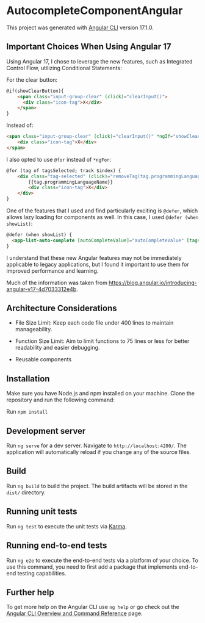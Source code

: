 # AutocompleteComponentAngular

This project was generated with [Angular CLI](https://github.com/angular/angular-cli) version 17.1.0.

## Important Choices When Using Angular 17

Using Angular 17, I chose to leverage the new features, such as Integrated Control Flow, utilizing Conditional Statements:

For the clear button:

```html
@if(showClearButton){
    <span class="input-group-clear" (click)="clearInput()">
      <div class="icon-tag">X</div>
    </span>
}
```

Instead of:

```html
<span class="input-group-clear" (click)="clearInput()" *ngIf="showClearButton">
    <div class="icon-tag">X</div>
</span>
```

I also opted to use `@for` instead of `*ngFor`:

```html
@for (tag of tagsSelected; track $index) {
    <div class="tag-selected" (click)="removeTag(tag.programmingLanguageName)">
        {{tag.programmingLanguageName}}
        <div class="icon-tag">X</div>
    </div>
}
```

One of the features that I used and find particularly exciting is `@defer`, which allows lazy loading for components as well. In this case, I used `@defer (when showList)`:

```html
@defer (when showList) {
  <app-list-auto-complete [autoCompleteValue]="autoCompleteValue" [tagsSelected]="tagsSelected" (selectTag)="selectTag($event)"/>
}
```

I understand that these new Angular features may not be immediately applicable to legacy applications, but I found it important to use them for improved performance and learning.

Much of the information was taken from https://blog.angular.io/introducing-angular-v17-4d7033312e4b.


## Architecture Considerations

- File Size Limit: Keep each code file under 400 lines to maintain manageability.

- Function Size Limit: Aim to limit functions to 75 lines or less for better readability and easier debugging.

- Reusable components


## Installation

Make sure you have Node.js and npm installed on your machine. Clone the repository and run the following command:


Run `npm install`

## Development server

Run `ng serve` for a dev server. Navigate to `http://localhost:4200/`. The application will automatically reload if you change any of the source files.

## Build

Run `ng build` to build the project. The build artifacts will be stored in the `dist/` directory.

## Running unit tests

Run `ng test` to execute the unit tests via [Karma](https://karma-runner.github.io).

## Running end-to-end tests

Run `ng e2e` to execute the end-to-end tests via a platform of your choice. To use this command, you need to first add a package that implements end-to-end testing capabilities.

## Further help

To get more help on the Angular CLI use `ng help` or go check out the [Angular CLI Overview and Command Reference](https://angular.io/cli) page.
